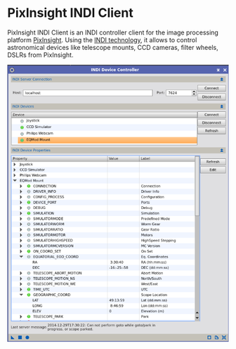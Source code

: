 PixInsight INDI Client
======================
PixInsight INDI Client is an INDI controller client for the image processing platform [PixInsight](http://pixinsight.com/).
Using the [INDI technology](http://www.indilib.org/), it allows to control astronomical devices like telescope mounts, 
CCD cameras, filter wheels, DSLRs from PixInsight.    

![INDI Device Controller](images/INDIDeviceController.png)